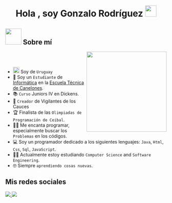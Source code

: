 <h1 align="center"><b>Hola , soy Gonzalo Rodríguez </b><img src="https://media.giphy.com/media/hvRJCLFzcasrR4ia7z/giphy.gif" width="35"></h1>

## <picture><img src = "https://github.com/7oSkaaa/7oSkaaa/blob/main/Images/about_me.gif?raw=true" width = 50px></picture> Sobre mí

<picture> <img align="right" src="https://github.com/7oSkaaa/7oSkaaa/blob/main/Images/Right_Side.gif?raw=true" width = 250px></picture>

<br><br>

- <picture><img src = "https://cdn.pixabay.com/animation/2022/09/16/16/43/16-43-36-778_512.gif" width = 20px></picture> Soy de `Uruguay`
- :school: Soy un `Estudiante` de [Informática](https://www.utu.edu.uy/informatica) en la [Escuela Técnica de Canelones](https://www.utu.edu.uy).
- 📚 `Curso` Juniors IV en Dickens.
- 🤖 `Creador` de Vigilantes de los Cauces
- :trophy: Finalista de las `Olimpiadas de Programación de Ceibal`.
- :technologist: Me encanta programar, especialmente buscar los `Problemas` en los códigos.
- :computer: Soy un programador dedicado a los siguientes lenguajes: `Java`, `Html`, `Css`, `Sql`, `JavaScript`.
- :student: Actualmente estoy estudiando `Computer Science` and `Software Engineering`.
- :nerd_face: Siempre `aprendiendo cosas nuevas`.

## Mis redes sociales

<a href= "https://www.instagram.com/gonzaaa.rp/">
<img src="https://img.shields.io/badge/Instagram-%23E4405F.svg?style=for-the-badge&logo=Instagram&logoColor=white">
</a>
<a href= "gonrro2007@gmail.com">
<img src="https://img.shields.io/badge/Gmail-D14836?style=for-the-badge&logo=gmail&logoColor=white">
</a>

